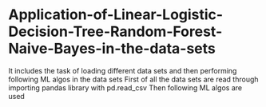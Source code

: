 # Application-of-Linear-Logistic-Decision-Tree-Random-Forest-Naive-Bayes-in-the-data-sets
It includes the task of loading different data sets and then performing following ML algos in the data sets
First of all the data sets are read through importing pandas library with pd.read_csv
Then following ML algos are used
